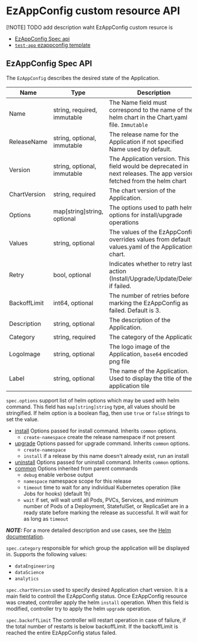 # EzAppConfig custom resource API

[!NOTE] TODO add description waht EzAppConfig custom resurce is

* [EzAppConfig Spec api](#ezappconfig-spec-api)
* [`test-app` ezappconfig template](ezappconfig-test-app-template.yaml)

## EzAppConfig Spec API

The `EzAppConfig` describes the desired state of the Application.

| Name | Type | Description |
| ---- | ---- | ----------- |
| Name | string, required, immutable | The Name field must correspond to the name of the helm chart in the Chart.yaml file. `Immutable` |
| ReleaseName | string, optional, immutable | The release name for the Application if not specified Name used by default. |
| Version | string, optional, immutable | The Application version. This field would be deprecated in next releases. The app version fetched from the helm chart |
| ChartVersion | string, required | The chart version of the Application. |
| Options | map[string]string, optional | The options used to path helm options for install/upgrade operations |
| Values | string, optional | The values of the EzAppConfig, overrides values from default values.yaml of the Application chart. |
| Retry | bool, optional | Indicates whether to retry last action (Install/Upgrade/Update/Delete) if failed. |
| BackoffLimit | int64, optional | The number of retries before marking the EzAppConfig as failed. Default is 3. |
| Description | string, optional | The description of the Application. |
| Category | string, required | The category of the Application |
| LogoImage | string, optional | The logo image of the Application, `base64` encoded png file |
| Label | string, optional | The name of the Application. Used to display the title of the application tile |

`spec.options` support list of helm options which may be used with helm command. This field has `map[string]string` type, all values should be stringified. If helm option is a boolean flag, then use `true` or `false` strings to set the value.

 * [install](https://helm.sh/docs/helm/helm_install/#options) Options passed for install command. Inherits `common` options.
    * `create-namespace` create the release namespace if not present
 * [upgrade](https://helm.sh/docs/helm/helm_install/#options) Options passed for upgrade command. Inherits `common` options.
    * `create-namespace`
    * `install` if a release by this name doesn't already exist, run an install
 * [uninstall](https://helm.sh/docs/helm/helm_uninstall/#options) Options passed for uninstall command. Inherits `common` options.
 * [common](https://helm.sh/docs/helm/helm/#options) Options inherited from parent commands
    * `debug` enable verbose output
    * `namespace` namespace scope for this release
    * `timeout` time to wait for any individual Kubernetes operation (like Jobs for hooks) (default 1h)
    * `wait` if set, will wait until all Pods, PVCs, Services, and minimum number of Pods of a Deployment, StatefulSet, or ReplicaSet are in a ready state before marking the release as successful. It will wait for as long as `timeout`

**_NOTE:_** For a more detailed description and use cases, see the [Helm documentation](https://helm.sh/docs/helm/).

`spec.category` responsible for which group the application will be displayed in. Supports the following values:

- `dataEngineering`
- `dataScience`
- `analytics`

`spec.chartVersion` used to specify desired Application chart version. It is a main field to controll the EzAppConfig status. Once EzAppConfig resource was created, controller apply the helm `install` operation. When this field is modified, controller try to apply the helm `upgrade` operation.

`spec.backoffLimit` The controller will restart operation in case of failure, if the total number of restarts is below backoffLimit. If the backoffLimit is reached the entire EzAppConfig status failed.